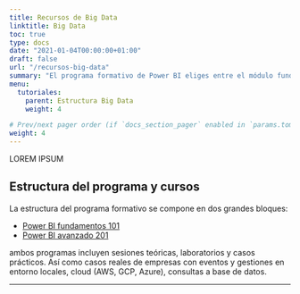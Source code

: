 ```yaml
---
title: Recursos de Big Data
linktitle: Big Data
toc: true
type: docs
date: "2021-01-04T00:00:00+01:00"
draft: false
url: "/recursos-big-data"
summary: "El programa formativo de Power BI eliges entre el módulo fundamentos y avanzado a empresas, autónomos y clases privadas en modalidad remoto o presencial."
menu:
  tutoriales:
    parent: Estructura Big Data
    weight: 4

# Prev/next pager order (if `docs_section_pager` enabled in `params.toml`)
weight: 4
---
```


LOREM IPSUM


## Estructura del programa y cursos

La estructura del programa formativo se compone en dos grandes bloques:

- [Power BI fundamentos 101](/curso-power-bi-fundamentos)
- [Power BI avanzado 201](/curso-power-bi-avanzado)

ambos programas incluyen sesiones teóricas, laboratorios y casos prácticos. Así como casos reales de empresas con eventos y gestiones en entorno locales, cloud (AWS, GCP, Azure), consultas a base de datos.

* * *

